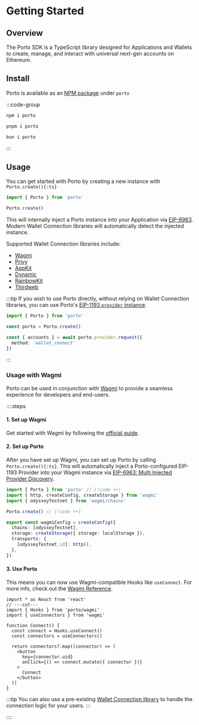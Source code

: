 # Getting Started

## Overview

The Porto SDK is a TypeScript library designed for Applications and Wallets to create, manage, and 
interact with universal next-gen accounts on Ethereum.

## Install

Porto is available as an [NPM package](https://www.npmjs.com/package/porto) under `porto`

:::code-group

```bash [npm]
npm i porto
```

```bash [pnpm]
pnpm i porto
```

```bash [bun]
bun i porto
```

:::

## Usage

You can get started with Porto by creating a new instance with `Porto.create(){:ts}`

```ts
import { Porto } from 'porto'

Porto.create()
```

This will internally inject a Porto instance into your Application via [EIP-6963](https://eips.ethereum.org/EIPS/eip-6963).
Modern Wallet Connection libraries will automatically detect the injected instance.

Supported Wallet Connection libraries include:

- [Wagmi](https://wagmi.sh)
- [Privy](https://privy.io)
- [AppKit](https://reown.com/appkit)
- [Dynamic](https://dynamic.xyz)
- [RainbowKit](https://rainbowkit.com)
- [Thirdweb](https://thirdweb.com)

:::tip
If you wish to use Porto directly, without relying on Wallet Connection libraries, you can use Porto's [EIP-1193 `provider` instance](https://eips.ethereum.org/EIPS/eip-1193).

```ts twoslash
import { Porto } from 'porto'

const porto = Porto.create()

const { accounts } = await porto.provider.request({ 
  method: 'wallet_connect'
})
```

:::

### Usage with Wagmi

Porto can be used in conjunction with [Wagmi](https://wagmi.sh/) to provide a seamless experience for developers and end-users.

::::steps

#### 1. Set up Wagmi

Get started with Wagmi by following the [official guide](https://wagmi.sh/react/getting-started).

#### 2. Set up Porto

After you have set up Wagmi, you can set up Porto by calling `Porto.create(){:ts}`. This will automatically
inject a Porto-configured EIP-1193 Provider into your Wagmi instance via [EIP-6963: Multi Injected Provider Discovery](https://eips.ethereum.org/EIPS/eip-6963).

```ts twoslash
import { Porto } from 'porto' // [!code ++]
import { http, createConfig, createStorage } from 'wagmi'
import { odysseyTestnet } from 'wagmi/chains'

Porto.create() // [!code ++]

export const wagmiConfig = createConfig({
  chains: [odysseyTestnet],
  storage: createStorage({ storage: localStorage }),
  transports: {
    [odysseyTestnet.id]: http(),
  },
})
```

#### 3. Use Porto

This means you can now use Wagmi-compatible Hooks like `useConnect`. For more info, check out the [Wagmi Reference](#TODO).

```tsx twoslash
import * as React from 'react'
// ---cut---
import { Hooks } from 'porto/wagmi'
import { useConnectors } from 'wagmi'

function Connect() {
  const connect = Hooks.useConnect()
  const connectors = useConnectors()

  return connectors?.map((connector) => (
    <button
      key={connector.uid}
      onClick={() => connect.mutate({ connector })}
    >
      Connect
    </button>
  ))
}
```

:::tip
You can also use a pre-existing [Wallet Connection library](https://wagmi.sh/react/guides/connect-wallet#third-party-libraries) to handle the connection logic for your users.
:::


::::
